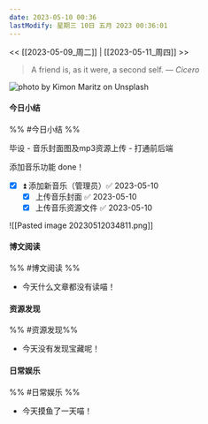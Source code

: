 ```yaml
---
date: 2023-05-10 00:36
lastModify: 星期三 10日 五月 2023 00:36:01
---
```


<< [[2023-05-09_周二]] | [[2023-05-11_周四]] >>

> A friend is, as it were, a second self.
> — <cite>Cicero</cite>

![photo by Kimon Maritz on Unsplash](https://images.unsplash.com/photo-1482938289607-e9573fc25ebb?crop=entropy&cs=srgb&fm=jpg&ixid=MnwzNjM5Nzd8MHwxfHJhbmRvbXx8fHx8fHx8fDE2ODM2NTAxNjI&ixlib=rb-4.0.3&q=85&w=200&h=200)

#### 今日小结
%% #今日小结 %%

毕设 - 音乐封面图及mp3资源上传 - 打通前后端

添加音乐功能 done！
- [x] ⏫ 添加新音乐（管理员）✅ 2023-05-10
    - [x] 上传音乐封面 ✅ 2023-05-10
    - [x] 上传音乐资源文件 ✅ 2023-05-10

![[Pasted image 20230512034811.png]]

#### 博文阅读
%% #博文阅读 %%

- 今天什么文章都没有读喵！

#### 资源发现
%% #资源发现%%

- 今天没有发现宝藏呢！

#### 日常娱乐
%% #日常娱乐 %%

- 今天摸鱼了一天喵！

